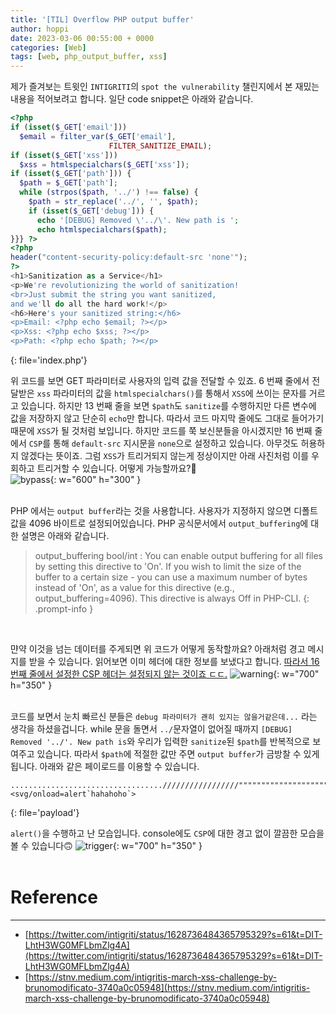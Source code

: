 ```yaml
---
title: '[TIL] Overflow PHP output buffer'
author: hoppi
date: 2023-03-06 00:55:00 + 0000
categories: [Web]
tags: [web, php_output_buffer, xss]
---
```


제가 즐겨보는 트윗인 `INTIGRITI`의 `spot the vulnerability` 챌린지에서 본 재밌는 내용을 적어보려고 합니다. 일단 code snippet은 아래와 같습니다.  
```php
<?php
if (isset($_GET['email']))
  $email = filter_var($_GET['email'],
                      FILTER_SANITIZE_EMAIL);
if (isset($_GET['xss']))
  $xss = htmlspecialchars($_GET['xss']);
if (isset($_GET['path'])) {
  $path = $_GET['path'];
  while (strpos($path, '../') !== false) {
    $path = str_replace('../', '', $path);
    if (isset($_GET['debug'])) {
      echo '[DEBUG] Removed \'../\'. New path is ';
      echo htmlspecialchars($path);
}}} ?>
<?php
header("content-security-policy:default-src 'none'");
?>
<h1>Sanitization as a Service</h1>
<p>We're revolutionizing the world of sanitization!
<br>Just submit the string you want sanitized,
and we'll do all the hard work!</p>
<h6>Here's your sanitized string:</h6>
<p>Email: <?php echo $email; ?></p>
<p>Xss: <?php echo $xss; ?></p>
<p>Path: <?php echo $path; ?></p>
```
{: file='index.php'}
<br>

위 코드를 보면 GET 파라미터로 사용자의 입력 값을 전달할 수 있죠. 6 번째 줄에서 전달받은 `xss` 파라미터의 값을 `htmlspecialchars()`를 통해서 `XSS`에 쓰이는 문자를 거르고 있습니다. 하지만 13 번째 줄을 보면 `$path`도 `sanitize`를 수행하지만 다른 변수에 값을 저장하지 않고 단순히 `echo`만 합니다. 따라서 코드 마지막 줄에도 그대로 들어가기 때문에 `XSS`가 될 것처럼 보입니다. 하지만 코드를 쭉 보신분들을 아시겠지만 16 번째 줄에서 `CSP`를 통해 `default-src` 지시문을 `none`으로 설정하고 있습니다. 아무것도 허용하지 않겠다는 뜻이죠. 그럼 `XSS`가 트리거되지 않는게 정상이지만 아래 사진처럼 이를 우회하고 트리거할 수 있습니다. 어떻게 가능할까요?🤔  
![bypass](../../../assets/img/2023-03-06/bypass.png){: w="600" h="300" }  
<br/>


PHP 에서는 `output buffer`라는 것을 사용합니다. 사용자가 지정하지 않으면 디폴트 값을 4096 바이트로 설정되어있습니다. PHP 공식문서에서 `output_buffering`에 대한 설명은 아래와 같습니다.  
> output_buffering bool/int : You can enable output buffering for all files by setting this directive to 'On'. If you wish to limit the size of the buffer to a certain size - you can use a maximum number of bytes instead of 'On', as a value for this directive (e.g., output_buffering=4096). This directive is always Off in PHP-CLI.
{: .prompt-info }
<br/>

먄약 이것을 넘는 데이터를 주게되면 위 코드가 어떻게 동작할까요? 아래처럼 경고 메시지를 받을 수 있습니다. 읽어보면 이미 헤더에 대한 정보를 보냈다고 합니다. <u>따라서 16 번째 줄에서 설정한 CSP 헤더는 설정되지 않는 것이죠 ㄷㄷ.</u>
![warning](../../../assets/img/2023-03-06/warning.png){: w="700" h="350" }  
<br/>

코드를 보면서 눈치 빠르신 분들은 `debug 파라미터가 괜히 있지는 않을거같은데...` 라는 생각을 하셨을겁니다. while 문을 돌면서 `../`문자열이 없어질 때까지 `[DEBUG] Removed '../'. New path is`와 우리가 입력한 `sanitize`된 `$path`를 반복적으로 보여주고 있습니다. 따라서 `$path`에 적절한 값만 주면 `output buffer`가 금방찰 수 있게됩니다. 아래와 같은 페이로드를 이용할 수 있습니다.  
```plaintext
................................../////////////////""""""""""""""""""""""""""<svg/onload=alert`hahahoho`>
```
{: file='payload'}
<br/>

`alert()`을 수행하고 난 모습입니다. console에도 `CSP`에 대한 경고 없이 깔끔한 모습을 볼 수 있습니다🙃
![trigger](../../../assets/img/2023-03-06/trigger.png){: w="700" h="350" }  
<br/>


# Reference
***
- [https://twitter.com/intigriti/status/1628736484365795329?s=61&t=DIT-LhtH3WG0MFLbmZlg4A](https://twitter.com/intigriti/status/1628736484365795329?s=61&t=DIT-LhtH3WG0MFLbmZlg4A)
- [https://stnv.medium.com/intigritis-march-xss-challenge-by-brunomodificato-3740a0c05948](https://stnv.medium.com/intigritis-march-xss-challenge-by-brunomodificato-3740a0c05948) 